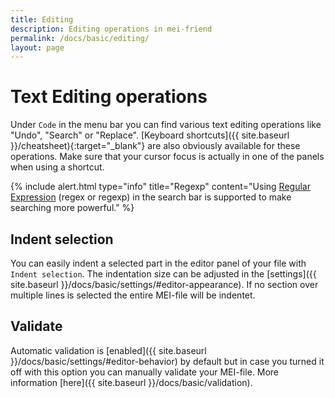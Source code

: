 ```yaml
---
title: Editing
description: Editing operations in mei-friend
permalink: /docs/basic/editing/
layout: page
---
```


# Text Editing operations

Under `Code` in the menu bar you can find various text editing operations like "Undo", "Search" or "Replace". [Keyboard shortcuts]({{ site.baseurl }}/cheatsheet){:target="_blank"} are also obviously available for these operations. Make sure that your cursor focus is actually in one of the panels when using a shortcut.

{% include alert.html type="info" title="Regexp" content="Using <a href='https://en.wikipedia.org/wiki/Regular_expression'>Regular Expression</a> (regex or regexp) in the search bar is supported to make searching more powerful." %}

## Indent selection

You can easily indent a selected part in the editor panel of your file with `Indent selection`. The indentation size can be adjusted in the [settings]({{ site.baseurl }}/docs/basic/settings/#editor-appearance). If no section over multiple lines is selected the entire MEI-file will be indentet.

## Validate

Automatic validation is [enabled]({{ site.baseurl }}/docs/basic/settings/#editor-behavior) by default but in case you turned it off with this option you can manually validate your MEI-file. More information [here]({{ site.baseurl }}/docs/basic/validation).